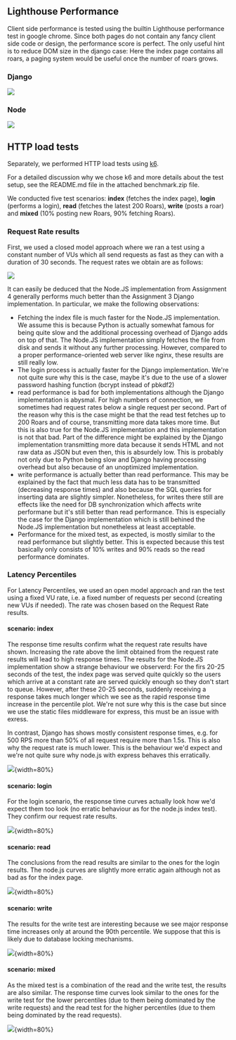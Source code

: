 ## Lighthouse Performance

Client side performance is tested using the builtin Lighthouse performance test in google chrome. Since both pages do not contain any fancy client side code or design, the performance score is perfect.
The only useful hint is to reduce DOM size in the django case: Here the index page contains all roars, a paging system would be useful once the number of roars grows.

### Django
![](django.png)

### Node
![](node.png)

## HTTP load tests

Separately, we performed HTTP load tests using [k6](http://k6.io).

For a detailed discussion why we chose k6 and more details about the test setup, see the README.md file in the attached benchmark.zip file.

We conducted five test scenarios: **index** (fetches the index page), **login** (performs a login), **read** (fetches the latest 200 Roars), **write** (posts a roar) and **mixed** (10% posting new Roars, 90% fetching Roars).

### Request Rate results
First, we used a closed model approach where we ran a test using a constant number of VUs which all send requests as fast as they can with a duration of 30 seconds. The request rates we obtain are as follows:

![](./manuel/results/plots/rps.svg)

It can easily be deduced that the Node.JS implementation from Assignment 4 generally performs much better than the Assignment 3 Django implementation. In particular, we make the following observations:

* Fetching the index file is much faster for the Node.JS implementation. We assume this is because Python is actually somewhat famous for being quite slow and the additional processing overhead of Django adds on top of that. The Node.JS implementation simply fetches the file from disk and sends it without any further processing. However, compared to a proper performance-oriented web server like nginx, these results are still really low.
* The login process is actually faster for the Django implementation. We're not quite sure why this is the case, maybe it's due to the use of a slower password hashing function (bcrypt instead of pbkdf2)
* read performance is bad for both implementations although the Django implementation is abysmal. For high numbers of connection, we sometimes had request rates below a single request per second. Part of the reason why this is the case might be that the read test fetches up to 200 Roars and of course, transmitting more data takes more time. But this is
also true for the Node.JS implementation and this implementation is not that bad. Part of the difference might be explained by the Django implementation transmitting more data because it sends HTML and not raw data as JSON but even then, this is absurdely low. This is probably not only due to Python being slow and Django having processing overhead but also because of an unoptimized implementation.
* write performance is actually better than read performance. This may be explained by the fact that much less data has to be transmitted (decreasing response times) and also because the SQL queries for inserting data are slightly simpler. Nonetheless, for writes there still are effects like the need for DB synchronization which affects write performane but it's still better than read performance. This is especially the case for the Django implementation which is still behined the Node.JS implementation but nonetheless at least acceptable.
* Performance for the mixed test, as expected, is mostly similar to the read performance but slightly better. This is expected because this test basically only consists of 10% writes and 90% reads so the read performance dominates.

### Latency Percentiles
For Latency Percentiles, we used an open model approach and ran the test using a fixed VU rate, i.e. a fixed number of requests per second (creating new VUs if needed). The rate was chosen based on the Request Rate results.

#### scenario: index

The response time results confirm what the request rate results have shown. Increasing the rate above the limit obtained from the request rate results will lead to high response times. The results for the Node.JS implementation show a strange behaviour we observerd: For the firs 20-25 seconds of the test, the index page was served quite quickly so the users which arrive at a constant rate are served quickly enough so they don't start to queue. However, after these 20-25 seconds, suddenly receiving a response takes much longer which we see as the rapid response time increase in the percentile plot. We're not sure why this is the case but since we use the static files middleware for express, this must be an issue with exress.

In contrast, Django has shows mostly consistent response times, e.g. for 500 RPS more than 50% of all request require more than 1.5s. This is also why the request rate is much lower. This is the behaviour we'd expect and we're not quite sure why node.js with express behaves this erratically.


![](./manuel/results/plots/latency-index.svg){width=80%}

#### scenario: login

For the login scenario, the response time curves actually look how we'd expect them too look (no erratic behaviour as for the node.js index test). They confirm our request rate results.


![](./manuel/results/plots/latency-login.svg){width=80%}

#### scenario: read

The conclusions from the read results are similar to the ones for the login results. The node.js curves are slightly more erratic again although not as bad as for the index page.

![](./manuel/results/plots/latency-read.svg){width=80%}

#### scenario: write

The results for the write test are interesting because we see major response time increases only at around the 90th percentile. We suppose that this is likely due to database locking mechanisms.

![](./manuel/results/plots/latency-write.svg){width=80%}

#### scenario: mixed

As the mixed test is a combination of the read and the write test, the results are also similar. The response time curves look similar to the ones for the write test for the lower percentiles (due to them being dominated by the write requests) and the read test for the higher percentiles (due to them being dominated by the read requests).

![](./manuel/results/plots/latency-mixed.svg){width=80%}
